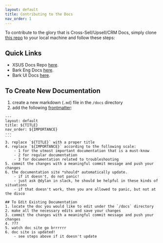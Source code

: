 ```yaml
---
layout: default
title: Contributing to the Docs
nav_order: 1
---
```


To contribute to the glory that is Cross-Sell/Upsell/CRM Docs, simply clone [this repo](https://github.com/BARK-DGREEN/xsus-docs) to your local machine and follow these steps:

## Quick Links

- XSUS Docs Repo [here](https://github.com/BARK-DGREEN/xsus-docs).
- Bark Eng Docs [here](https://docs.barkco.xyz/applications).
- Bark UI Docs [here](https://www.barkbox.com/bark-ui/utilities/typography#adjust-body-text-weight).

## To Create New Documentation
1. create a new markdown (`.md`) file in the `/docs` directory
2. add the following [frontmatter](https://jekyllrb.com/docs/front-matter/): 
````
---
layout: default
title: ${TITLE}
nav_order: ${IMPORTANCE}
---
```
3. replace `${TITLE}` with a proper title
4. replace `${IMPORTANCE}` according to the following scale:
    - 1 for the utmost important documentation that is a must-know
    - 2 for regular documentation
    - 3 for documentation related to troubleshooting
5. commit the changes with a meaningful commit message and push your changes
6. the documentation site *should* automatically update.
    - if it doesn't, do not panic! 
    - just ask @dylan in slack, he should be helpful in these kinds of situations
    - if that doesn't work, then you are allowed to panic, but not at the disco

## To Edit Existing Documentation
1. locate the doc you would like to edit under the `/docs` directory
2. make all the necessary edits and save your changes
3. commit the changes with a meaningful commit message and push your changes
4. ???
5. watch doc site go brrrrrr
6. doc site is updated!
    - see steps above if it doesn't update